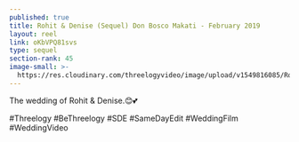 ```yaml
---
published: true
title: Rohit & Denise (Sequel) Don Bosco Makati - February 2019
layout: reel
link: oKbVPQ81svs
type: sequel
section-rank: 45
image-small: >-
  https://res.cloudinary.com/threelogyvideo/image/upload/v1549816085/Rohit_1-03a.jpg
---
```

The wedding of Rohit & Denise.😊💕

#Threelogy #BeThreelogy #SDE #SameDayEdit #WeddingFilm #WeddingVideo
